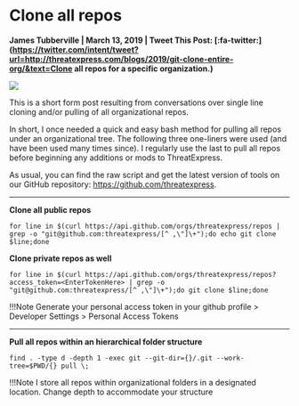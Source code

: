 
# Clone all repos

**James Tubberville | March 13, 2019 | Tweet This Post: [:fa-twitter:](https://twitter.com/intent/tweet?url=http://threatexpress.com/blogs/2019/git-clone-entire-org/&text=Clone all repos for a specific organization.)**

![][1]

This is a short form post resulting from conversations over single line cloning and/or pulling of all organizational repos.

In short, I once needed a quick and easy bash method for pulling all repos under an organizational tree. The following three one-liners were used (and have been used many times since). I regularly use the last to pull all repos before beginning any additions or mods to ThreatExpress. 

As usual, you can find the raw script and get the latest version of tools on our GitHub repository: https://github.com/threatexpress.

---

**Clone all public repos**
```
for line in $(curl https://api.github.com/orgs/threatexpress/repos | grep -o "git@github.com:threatexpress/[^ ,\"]\+");do echo git clone $line;done
```



**Clone private repos as well**
```
for line in $(curl https://api.github.com/orgs/threatexpress/repos?access_token=<EnterTokenHere> | grep -o "git@github.com:threatexpress/[^ ,\"]\+");do git clone $line;done
```

!!!Note
    Generate your personal access token in your github profile > Developer Settings > Personal Access Tokens

---

**Pull all repos within an hierarchical folder structure**
```
find . -type d -depth 1 -exec git --git-dir={}/.git --work-tree=$PWD/{} pull \;
```


!!!Note
    I store all repos within organizational folders in a designated location. Change depth to accommodate your structure




[1]: /img/20180125_132744_attack.png
[2]: https://www.twitter.com/joevest
[3]: https://www.twitter.com/andrewchiles
[4]: https://www.twitter.com/minis_io
[5]: https://canarytokens.org/generate#
[6]: http://blog.portswigger.net/2017/07/cracking-lens-targeting-https-hidden.html
[7]: https://medium.com/@networksecurity/rdp-hijacking-how-to-hijack-rds-and-remoteapp-sessions-transparently-to-move-through-an-da2a1e73a5f6
[8]: http://www.exploit-monday.com/2013/04/PersistenceWithPowerShell.html
[9]: https://github.com/subTee/ApplicationWhitelistBypassTechniques/blob/master/TheList.txt
[10]: http://clymb3r.wordpress.com/2013/04/06/reflective-dll-injection-with-powershell/
[11]: https://github.com/HarmJ0y/CheatSheets/blob/master/PowerUp.pdf
[12]: https://github.com/HarmJ0y/CheatSheets/blob/master/PowerView.pdf
[13]: https://gist.github.com/HarmJ0y/3328d954607d71362e3c
[14]: https://adsecurity.org/?p=2362
[15]: http://blog.cobaltstrike.com/2016/07/06/gettin-down-with-aggressor-script/
[16]: https://blog.cobaltstrike.com/2017/06/23/opsec-considerations-for-beacon-commands/#respond

  